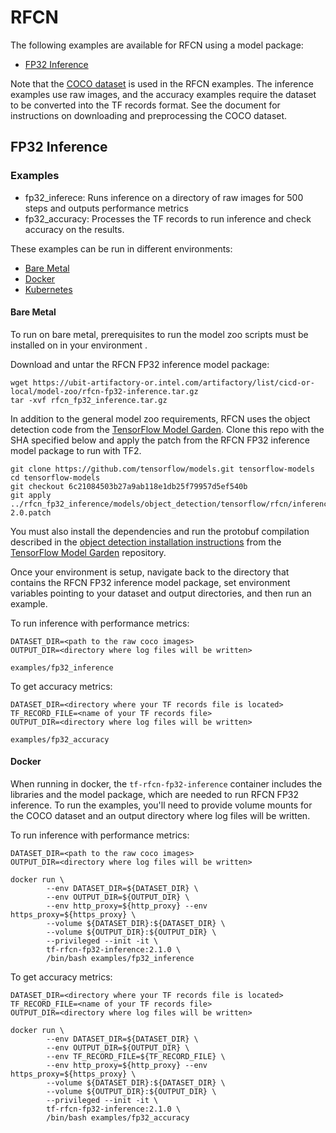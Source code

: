 # RFCN

The following examples are available for RFCN using a model package:
* [FP32 Inference](#fp32-inference)

Note that the [COCO dataset](http://cocodataset.org) is used in the RFCN examples. The inference
examples use raw images, and the accuracy examples require the dataset to be converted into the
TF records format. See the document <HERE> for instructions on downloading and preprocessing the 
COCO dataset.

## FP32 Inference

### Examples

* fp32_inferece: Runs inference on a directory of raw images for 500 steps and outputs performance metrics
* fp32_accuracy: Processes the TF records to run inference and check accuracy on the results.

These examples can be run in different environments:
* [Bare Metal](#bare-metal)
* [Docker](#docker)
* [Kubernetes](#kubernetes)

#### Bare Metal

To run on bare metal, prerequisites to run the model zoo scripts must be installed on in your environment <LINK>.

Download and untar the RFCN FP32 inference model package:

```
wget https://ubit-artifactory-or.intel.com/artifactory/list/cicd-or-local/model-zoo/rfcn-fp32-inference.tar.gz
tar -xvf rfcn_fp32_inference.tar.gz
```

In addition to the general model zoo requirements, RFCN uses the object detection code from the
[TensorFlow Model Garden](https://github.com/tensorflow/models). Clone this repo with the SHA specified
below and apply the patch from the RFCN FP32 inference model package to run with TF2.

```
git clone https://github.com/tensorflow/models.git tensorflow-models
cd tensorflow-models
git checkout 6c21084503b27a9ab118e1db25f79957d5ef540b
git apply ../rfcn_fp32_inference/models/object_detection/tensorflow/rfcn/inference/tf-2.0.patch
```

You must also install the dependencies and run the protobuf compilation described in the
[object detection installation instructions](https://github.com/tensorflow/models/blob/master/research/object_detection/g3doc/installation.md#installation)
from the [TensorFlow Model Garden](https://github.com/tensorflow/models) repository.

Once your environment is setup, navigate back to the directory that contains the RFCN FP32 inference
model package, set environment variables pointing to your dataset and output directories, and then run
an example.


To run inference with performance metrics:

```
DATASET_DIR=<path to the raw coco images>
OUTPUT_DIR=<directory where log files will be written>

examples/fp32_inference
```

To get accuracy metrics:
```
DATASET_DIR=<directory where your TF records file is located>
TF_RECORD_FILE=<name of your TF records file>
OUTPUT_DIR=<directory where log files will be written>

examples/fp32_accuracy
```


#### Docker

When running in docker, the `tf-rfcn-fp32-inference` container includes the libraries and the model
package, which are needed to run RFCN FP32 inference. To run the examples, you'll need to provide
volume mounts for the COCO dataset and an output directory where log files will be written.

To run inference with performance metrics:

```
DATASET_DIR=<path to the raw coco images>
OUTPUT_DIR=<directory where log files will be written>

docker run \
        --env DATASET_DIR=${DATASET_DIR} \
        --env OUTPUT_DIR=${OUTPUT_DIR} \
        --env http_proxy=${http_proxy} --env https_proxy=${https_proxy} \
        --volume ${DATASET_DIR}:${DATASET_DIR} \
        --volume ${OUTPUT_DIR}:${OUTPUT_DIR} \
        --privileged --init -it \
        tf-rfcn-fp32-inference:2.1.0 \
        /bin/bash examples/fp32_inference
```

To get accuracy metrics:

```
DATASET_DIR=<directory where your TF records file is located>
TF_RECORD_FILE=<name of your TF records file>
OUTPUT_DIR=<directory where log files will be written>

docker run \
        --env DATASET_DIR=${DATASET_DIR} \
        --env OUTPUT_DIR=${OUTPUT_DIR} \
        --env TF_RECORD_FILE=${TF_RECORD_FILE} \
        --env http_proxy=${http_proxy} --env https_proxy=${https_proxy} \
        --volume ${DATASET_DIR}:${DATASET_DIR} \
        --volume ${OUTPUT_DIR}:${OUTPUT_DIR} \
        --privileged --init -it \
        tf-rfcn-fp32-inference:2.1.0 \
        /bin/bash examples/fp32_accuracy
```
